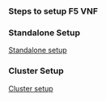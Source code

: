 
### Steps to setup F5 VNF

### Standalone Setup

[Standalone setup](https://github.com/IBM-Cloud/vnf-samples/blob/master/checkpoint/Checkpoint-Gateway%20Server/)


### Cluster Setup 

[Cluster setup](https://github.com/IBM-Cloud/vnf-samples/blob/master/checkpoint/checkpoint-cluster-setup/Checkpoint%20Cluster%20Setup.md)

